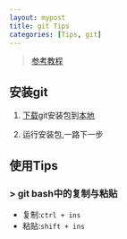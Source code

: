 ```yaml
---
layout: mypost
title: git Tips
categories: [Tips, git]
---
```


> [参考教程](https://www.liaoxuefeng.com/wiki/896043488029600)

## 安装git

1. [下载](https://git-scm.com/downloads)git安装包到[本地](D:\git)

2. 运行安装包,一路下一步

## 使用Tips

### > git bash中的复制与粘贴

- 复制:``ctrl + ins``
- 粘贴:``shift + ins``

